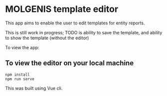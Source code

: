 # MOLGENIS template editor

This app aims to enable the user to edit templates for entity reports.

This is still work in progress; TODO is ability to save the template, and ability to show the template (without the editor)

To view the app:

## To view the editor on your local machine
```
npm install
npm run serve
```

This was built using Vue cli.